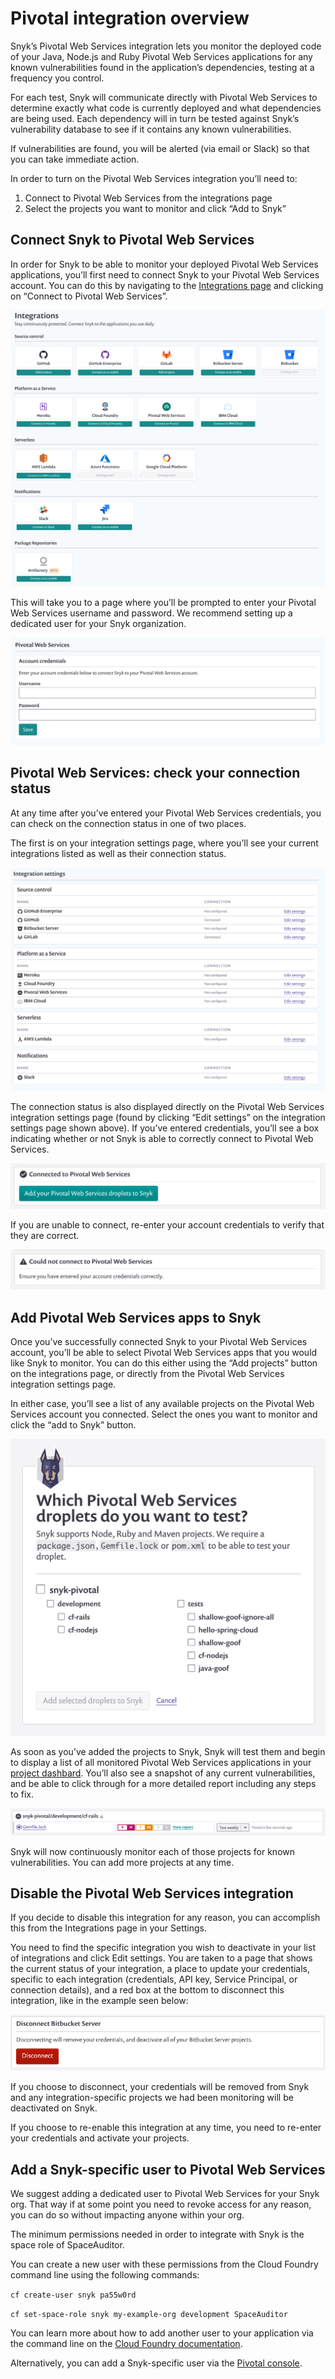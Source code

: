 # Pivotal integration overview

Snyk’s Pivotal Web Services integration lets you monitor the deployed code of your Java, Node.js and Ruby Pivotal Web Services applications for any known vulnerabilities found in the application’s dependencies, testing at a frequency you control.

For each test, Snyk will communicate directly with Pivotal Web Services to determine exactly what code is currently deployed and what dependencies are being used. Each dependency will in turn be tested against Snyk’s vulnerability database to see if it contains any known vulnerabilities.

If vulnerabilities are found, you will be alerted (via email or Slack) so that you can take immediate action.

In order to turn on the Pivotal Web Services integration you’ll need to:

1. Connect to Pivotal Web Services from the integrations page
2. Select the projects you want to monitor and click “Add to Snyk”

## **Connect Snyk to Pivotal Web Services**

In order for Snyk to be able to monitor your deployed Pivotal Web Services applications, you’ll first need to connect Snyk to your Pivotal Web Services account. You can do this by navigating to the [Integrations page](https://app.snyk.io/integrations) and clicking on “Connect to Pivotal Web Services”.

![](<../../.gitbook/assets/uuid-e7c43047-5065-ad28-db37-1c56e8796a8b-en-1- (2) (2) (2) (2) (5) (7) (2) (1) (1) (1) (1) (1) (1) (1) (1) (1) (1) (1) (1) (1) (1) (1) (1) (1) (1) (1) (1) (1) (1) (1) (1) (1) (1) (1) (1) (1) (1) (1) (1) (1) (1) (1) (1) (1) (1) (1) (1) (1) (1) (1 (12).png>)

This will take you to a page where you’ll be prompted to enter your Pivotal Web Services username and password. We recommend setting up a dedicated user for your Snyk organization.

![](../../.gitbook/assets/uuid-f36c9d71-d472-085b-011b-0396dad112e5-en.png)

## **Pivotal Web Services: check your connection status**

At any time after you’ve entered your Pivotal Web Services credentials, you can check on the connection status in one of two places.

The first is on your integration settings page, where you’ll see your current integrations listed as well as their connection status.

![](<../../.gitbook/assets/uuid-fb1cad51-f7f5-34ae-1142-f24fab0b0751-en (3) (3) (3) (3) (3) (3) (3) (3) (3) (3) (2) (1) (1) (1) (1) (1) (1) (1) (1) (1) (1) (1) (1) (1) (15) (1) (1) (1) (1) (1) (1) (1) (1) (1) (1) (1) (1) (1) (1) (1) (1) (1) (1) (1) (1) (1) (1) (1) (1) (1)  (31).png>)

The connection status is also displayed directly on the Pivotal Web Services integration settings page (found by clicking “Edit settings” on the integration settings page shown above). If you’ve entered credentials, you’ll see a box indicating whether or not Snyk is able to correctly connect to Pivotal Web Services.

![](../../.gitbook/assets/uuid-442e2181-cac2-f74c-d50e-e4ebf0354b79-en.png)

If you are unable to connect, re-enter your account credentials to verify that they are correct.

![](../../.gitbook/assets/uuid-c7593b35-e315-e124-7a38-9c8c64ede382-en.png)

## **Add Pivotal Web Services apps to Snyk**

Once you’ve successfully connected Snyk to your Pivotal Web Services account, you’ll be able to select Pivotal Web Services apps that you would like Snyk to monitor. You can do this either using the “Add projects” button on the integrations page, or directly from the Pivotal Web Services integration settings page.

In either case, you’ll see a list of any available projects on the Pivotal Web Services account you connected. Select the ones you want to monitor and click the “add to Snyk” button.

![](<../../.gitbook/assets/uuid-3ab9deaa-2fca-d4b8-854e-64348b9b9cee-en (1) (1) (3) (3) (3) (3) (3) (3) (3) (3) (3) (3) (2) (1) (1) (1) (1) (1) (1) (1) (1) (1) (1) (1) (1) (1) (1) (1) (1) (1) (1) (1) (1) (1) (1) (1) (1) (1) (1) (1) (1) (1) (1) (1) (1) (1) (1) (1) (1) (1) (  (1).png>)

As soon as you’ve added the projects to Snyk, Snyk will test them and begin to display a list of all monitored Pivotal Web Services applications in your [project dashbard](https://app.snyk.io/projects). You’ll also see a snapshot of any current vulnerabilities, and be able to click through for a more detailed report including any steps to fix.

![](../../.gitbook/assets/uuid-790ddca1-dfb1-2b98-952a-bd5eeff94a50-en.png)

Snyk will now continuously monitor each of those projects for known vulnerabilities. You can add more projects at any time.

## **Disable the Pivotal Web Services integration**

If you decide to disable this integration for any reason, you can accomplish this from the Integrations page in your Settings.

You need to find the specific integration you wish to deactivate in your list of integrations and click Edit settings. You are taken to a page that shows the current status of your integration, a place to update your credentials, specific to each integration (credentials, API key, Service Principal, or connection details), and a red box at the bottom to disconnect this integration, like in the example seen below:

![](<../../.gitbook/assets/uuid-b3a98f2c-4cc8-7753-8efa-396e9ec1e717-en-2- (3) (1) (1) (1) (1) (1) (1) (1) (1) (1) (1) (1) (1) (1) (1) (1) (1) (1) (1) (1) (1) (1) (1) (1) (1) (1) (1) (1) (1) (1) (1) (1) (1) (1) (1) (1) (1) (1) (1) (1) (1) (1) (1) (1) (1) (1) (1) (1) (1) (1 (16).png>)

If you choose to disconnect, your credentials will be removed from Snyk and any integration-specific projects we had been monitoring will be deactivated on Snyk.

If you choose to re-enable this integration at any time, you need to re-enter your credentials and activate your projects.

## **Add a Snyk-specific user to Pivotal Web Services**

We suggest adding a dedicated user to Pivotal Web Services for your Snyk org. That way if at some point you need to revoke access for any reason, you can do so without impacting anyone within your org.

The minimum permissions needed in order to integrate with Snyk is the space role of SpaceAuditor.

You can create a new user with these permissions from the Cloud Foundry command line using the following commands:

`cf create-user snyk pa55w0rd`

`cf set-space-role snyk my-example-org development SpaceAuditor`

You can learn more about how to add another user to your application via the command line on the [Cloud Foundry documentation](https://docs.cloudfoundry.org/adminguide/cli-user-management.html).

Alternatively, you can add a Snyk-specific user via the [Pivotal console](https://console.run.pivotal.io).
